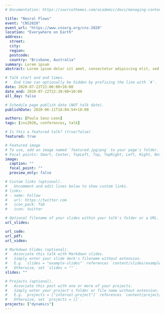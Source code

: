 ```yaml
---
# Documentation: https://sourcethemes.com/academic/docs/managing-content/

title: "Neural Flows"
event: "CNS2020"
event_url: "https://www.cnsorg.org/cns-2020"
location: "Everywhere on Earth"
address:
  street:
  city:
  region:
  postcode:
  country: "Brisbane, Australia"
summary: Lorem ipsum
abstract: Lorem ipsum dolor sit amet, consectetur adipiscing elit, sed do eiusmod tempor incididunt ut labore et dolore magna aliqua. Ut enim ad minim veniam, quis nostrud exercitation ullamco laboris nisi ut aliquip ex ea commodo consequat. Duis aute irure dolor in reprehenderit in voluptate velit esse cillum dolore eu fugiat nulla pariatur. Excepteur sint occaecat cupidatat non proident, sunt in culpa qui officia deserunt mollit anim id est laborum.

# Talk start and end times.
#   End time can optionally be hidden by prefixing the line with `#`.
date: 2020-07-22T22:00:00+10:00
date_end: 2020-07-22T22:30:00+10:00
all_day: false

# Schedule page publish date (NOT talk date).
publishDate: 2020-06-11T18:04:54+10:00

authors: [Paula Sanz-Leon]
tags: [cns2020, conferences, talk]

# Is this a featured talk? (true/false)
featured: true

# Featured image
# To use, add an image named `featured.jpg/png` to your page's folder. 
# Focal points: Smart, Center, TopLeft, Top, TopRight, Left, Right, BottomLeft, Bottom, BottomRight.
image:
  caption: ""
  focal_point: ""
  preview_only: false

# Custom links (optional).
#   Uncomment and edit lines below to show custom links.
# links:
# - name: Follow
#   url: https://twitter.com
#   icon_pack: fab
#   icon: twitter

# Optional filename of your slides within your talk's folder or a URL.
url_slides:

url_code:
url_pdf:
url_video:

# Markdown Slides (optional).
#   Associate this talk with Markdown slides.
#   Simply enter your slide deck's filename without extension.
#   E.g. `slides = "example-slides"` references `content/slides/example-slides.md`.
#   Otherwise, set `slides = ""`.
slides: ""

# Projects (optional).
#   Associate this post with one or more of your projects.
#   Simply enter your project's folder or file name without extension.
#   E.g. `projects = ["internal-project"]` references `content/project/deep-learning/index.md`.
#   Otherwise, set `projects = []`.
projects: ["dynamics"]
---
```



